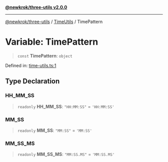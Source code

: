 [**@newkrok/three-utils v2.0.0**](../../../../README.md)

***

[@newkrok/three-utils](../../../../globals.md) / [TimeUtils](../README.md) / TimePattern

# Variable: TimePattern

> `const` **TimePattern**: `object`

Defined in: [time-utils.ts:1](https://github.com/NewKrok/three-utils/blob/0c3b335b8b17394d6bfec6195204dc78d6827053/src/time-utils.ts#L1)

## Type Declaration

### HH\_MM\_SS

> `readonly` **HH\_MM\_SS**: `"HH:MM:SS"` = `'HH:MM:SS'`

### MM\_SS

> `readonly` **MM\_SS**: `"MM:SS"` = `'MM:SS'`

### MM\_SS\_MS

> `readonly` **MM\_SS\_MS**: `"MM:SS.MS"` = `'MM:SS.MS'`
